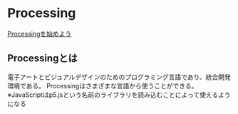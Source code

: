 # Processing

[Processingを始めよう](https://processing-fan.firebaseapp.com/tutorial/p5/index.html)

## Processingとは

電子アートとビジュアルデザインのためのプログラミング言語であり、統合開発環境である。
Processingはさまざまな言語から使うことができる。
※JavaScriptはp5.jsという名前のライブラリを読み込むことによって使えるようになる
